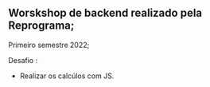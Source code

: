 ## Worskshop de backend realizado pela Reprograma;
Primeiro semestre 2022;

Desafio :
- Realizar os calcúlos com JS.
